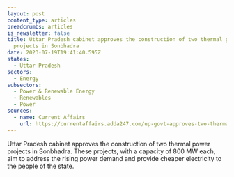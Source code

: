 ```yaml
---
layout: post
content_type: articles
breadcrumbs: articles
is_newsletter: false
title: Uttar Pradesh cabinet approves the construction of two thermal power
  projects in Sonbhadra
date: 2023-07-19T19:41:40.595Z
states:
  - Uttar Pradesh
sectors:
  - Energy
subsectors:
  - Power & Renewable Energy
  - Renewables
  - Power
sources:
  - name: Current Affairs
    url: https://currentaffairs.adda247.com/up-govt-approves-two-thermal-power-projects-with-ntpc/
---
```

Uttar Pradesh cabinet approves the construction of two thermal power projects in Sonbhadra. These projects, with a capacity of 800 MW each, aim to address the rising power demand and provide cheaper electricity to the people of the state.
